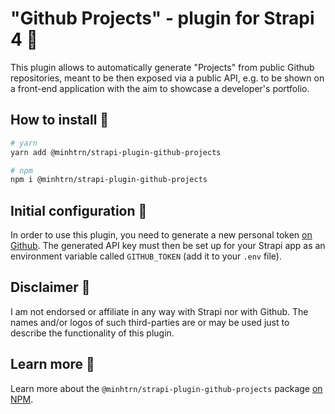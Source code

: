# "Github Projects" - plugin for Strapi 4 🚀

This plugin allows to automatically generate "Projects" from public Github repositories, meant to be then exposed via a public API, e.g. to be shown on a front-end application with the aim to showcase a developer's portfolio.

## How to install 🚀

```bash
# yarn
yarn add @minhtrn/strapi-plugin-github-projects

# npm
npm i @minhtrn/strapi-plugin-github-projects
```

## Initial configuration 🚀

In order to use this plugin, you need to generate a new personal token [on Github](https://github.com/settings/tokens).
The generated API key must then be set up for your Strapi app as an environment variable called `GITHUB_TOKEN` (add it to your `.env` file).

## Disclaimer 🚀

I am not endorsed or affiliate in any way with Strapi nor with Github. The names and/or logos of such third-parties are or may be used just to describe the functionality of this plugin.

## Learn more 🚀

Learn more about the `@minhtrn/strapi-plugin-github-projects` package [on NPM](https://www.npmjs.com/package/@minhtrn/strapi-plugin-github-projects).
